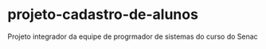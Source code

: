 # projeto-cadastro-de-alunos
Projeto integrador da equipe de progrmador de sistemas do curso do Senac

